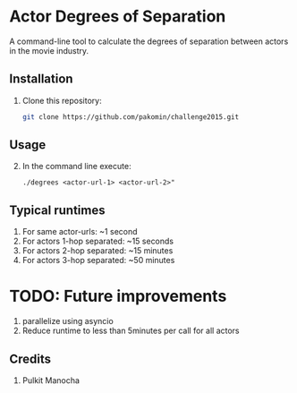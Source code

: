 # Actor Degrees of Separation

A command-line tool to calculate the degrees of separation between actors in the movie industry.

## Installation
1. Clone this repository:
   ```bash
   git clone https://github.com/pakomin/challenge2015.git 
   
## Usage
2. In the command line execute:
   ```commandline
   ./degrees <actor-url-1> <actor-url-2>"

## Typical runtimes
1. For same actor-urls: ~1 second
2. For actors 1-hop separated: ~15 seconds
3. For actors 2-hop separated: ~15 minutes
4. For actors 3-hop separated: ~50 minutes

# TODO: Future improvements
1. parallelize using asyncio
2. Reduce runtime to less than 5minutes per call for all actors

## Credits
1. Pulkit Manocha